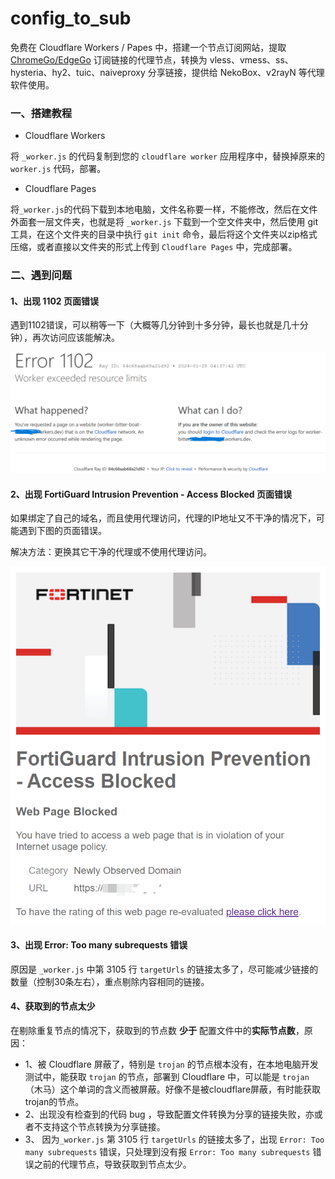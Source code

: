 # config_to_sub

免费在 Cloudflare Workers / Papes 中，搭建一个节点订阅网站，提取 [ChromeGo/EdgeGo](ChromeGo/EdgeGo) 订阅链接的代理节点，转换为 vless、vmess、ss、hysteria、hy2、tuic、naiveproxy 分享链接，提供给 NekoBox、v2rayN 等代理软件使用。

### 一、搭建教程

- Cloudflare Workers

将 `_worker.js` 的代码复制到您的 `cloudflare worker` 应用程序中，替换掉原来的 `worker.js` 代码，部署。

- Cloudflare Pages

将`_worker.js`的代码下载到本地电脑，文件名称要一样，不能修改，然后在文件外面套一层文件夹，也就是将 `_worker.js` 下载到一个空文件夹中，然后使用 git 工具，在这个文件夹的目录中执行 `git init` 命令，最后将这个文件夹以zip格式压缩，或者直接以文件夹的形式上传到 `Cloudflare Pages` 中，完成部署。

### 二、遇到问题

#### 1、出现 1102 页面错误

遇到1102错误，可以稍等一下（大概等几分钟到十多分钟，最长也就是几十分钟），再次访问应该能解决。

<img src="images\错误1102.png" />

#### 2、出现 FortiGuard Intrusion Prevention - Access Blocked 页面错误

如果绑定了自己的域名，而且使用代理访问，代理的IP地址又不干净的情况下，可能遇到下图的页面错误。

解决方法：更换其它干净的代理或不使用代理访问。

<img src="images\FortiGuard Intrusion Prevention - Access Blocked.png" />

#### 3、出现 Error: Too many subrequests 错误

原因是 `_worker.js` 中第 3105 行 `targetUrls` 的链接太多了，尽可能减少链接的数量（控制30条左右），重点剔除内容相同的链接。

#### 4、获取到的节点太少

在剔除重复节点的情况下，获取到的节点数 **少于** 配置文件中的**实际节点数**，原因：
- 1、被 Cloudflare 屏蔽了，特别是 `trojan` 的节点根本没有，在本地电脑开发测试中，能获取 `trojan` 的节点，部署到 Cloudflare 中，可以能是 `trojan` （木马）这个单词的含义而被屏蔽。好像不是被cloudflare屏蔽，有时能获取trojan的节点。
- 2、出现没有检查到的代码 bug ，导致配置文件转换为分享的链接失败，亦或者不支持这个节点转换为分享链接。
- 3、 因为`_worker.js` 第 3105 行 `targetUrls` 的链接太多了，出现 `Error: Too many subrequests` 错误，只处理到没有报 `Error: Too many subrequests` 错误之前的代理节点，导致获取到节点太少。